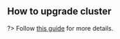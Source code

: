 ## How to upgrade cluster

?> Follow [this guide](https://kubernetes.io/docs/tasks/administer-cluster/kubeadm/kubeadm-upgrade-1-13/) for more details.